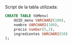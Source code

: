 Script de la tabla utilizada:
```SQL
CREATE TABLE tbMenu(
    UUID_menu VARCHAR2(100),
    nombre VARCHAR2(100),
    precio number(5,2),
    ingredientes VARCHAR2(50)
);
```
